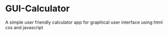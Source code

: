 # GUI-Calculator
A simple user friendly calculator app for graphical user interface using html css and javascript
